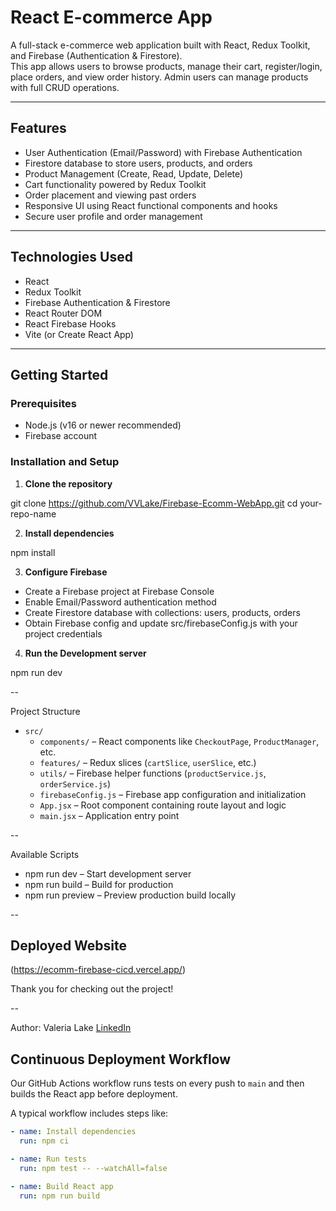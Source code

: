 # React E-commerce App

A full-stack e-commerce web application built with React, Redux Toolkit, and Firebase (Authentication & Firestore).  
This app allows users to browse products, manage their cart, register/login, place orders, and view order history. Admin users can manage products with full CRUD operations.

---

## Features

- User Authentication (Email/Password) with Firebase Authentication  
- Firestore database to store users, products, and orders  
- Product Management (Create, Read, Update, Delete)  
- Cart functionality powered by Redux Toolkit  
- Order placement and viewing past orders  
- Responsive UI using React functional components and hooks  
- Secure user profile and order management  

---

## Technologies Used

- React  
- Redux Toolkit  
- Firebase Authentication & Firestore  
- React Router DOM  
- React Firebase Hooks  
- Vite (or Create React App)  

---

## Getting Started

### Prerequisites

- Node.js (v16 or newer recommended)  
- Firebase account  

### Installation and Setup

1. **Clone the repository**

git clone https://github.com/VVLake/Firebase-Ecomm-WebApp.git
cd your-repo-name

2. **Install dependencies**

npm install

3. **Configure Firebase**

- Create a Firebase project at Firebase Console
- Enable Email/Password authentication method
- Create Firestore database with collections: users, products, orders
- Obtain Firebase config and update src/firebaseConfig.js with your project credentials

4. **Run the Development server**

npm run dev 

--

Project Structure

- `src/`
  - `components/` – React components like `CheckoutPage`, `ProductManager`, etc.
  - `features/` – Redux slices (`cartSlice`, `userSlice`, etc.)
  - `utils/` – Firebase helper functions (`productService.js`, `orderService.js`)
  - `firebaseConfig.js` – Firebase app configuration and initialization
  - `App.jsx` – Root component containing route layout and logic
  - `main.jsx` – Application entry point


--

Available Scripts 

- npm run dev – Start development server
- npm run build – Build for production
- npm run preview – Preview production build locally

--
## Deployed Website
(https://ecomm-firebase-cicd.vercel.app/)

Thank you for checking out the project! 

--

Author: Valeria Lake [LinkedIn](www.linkedin.com/in/valerialake95)

## Continuous Deployment Workflow

Our GitHub Actions workflow runs tests on every push to `main` and then builds the React app before deployment.

A typical workflow includes steps like:

```yaml
- name: Install dependencies
  run: npm ci

- name: Run tests
  run: npm test -- --watchAll=false

- name: Build React app
  run: npm run build
